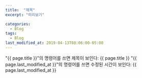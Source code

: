 ```yaml
---
title:  "제목"
excerpt: "미리보기"

categories:
  - Blog
tags:
  - Blog
last_modified_at: 2019-04-13T08:06:00-05:00
---
```


"{{ page.title }}"의 명령어를 쓰면 제목이 보인다: {{ page.title }}
"{{ page.last_modified_at }}"의 명령어를 쓰면 수정된 시간이 보인다: {{ page.last_modified_at }}
